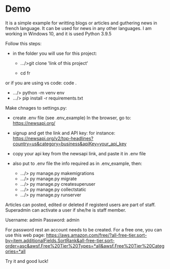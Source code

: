 # Demo

It is a simple example for writting blogs or articles and guthering news in french language. It can be used for news in any other languages. I am working in Windows 10, and it is used Python 3.9.5

Follow this steps:

- in the folder you will use for this project:

  - .../>git clone 'link of this project'

  - cd fr

or if you are using vs code: code .

- .../> python -m venv env
- .../> pip install -r requirements.txt

Make chnages to settings.py:

- create .env file (see .env_example)
  In the browser, go to: https://newsapi.org/

- signup and get the link and API key:
  for instance:
  https://newsapi.org/v2/top-headlines?country=us&category=business&apiKey=your_api_key

- copy your api key from the newsapi link, and paste it in .env file
- also put to .env file the info required as in .env_example, then:

  - .../> py manage.py makemigrations
  - .../> py manage.py migrate
  - .../> py manage.py createsuperuser
  - .../> py manage.py collectstatic
  - .../> py manage.py runserver

Articles can posted, edited or deleted if registerd users are part of staff. Superadmin can activate a user if she/he is staff member.

Username: admin
Password: admin

For password rest an account needs to be created. For a free one, you can use this web page:
https://aws.amazon.com/free/?all-free-tier.sort-by=item.additionalFields.SortRank&all-free-tier.sort-order=asc&awsf.Free%20Tier%20Types=*all&awsf.Free%20Tier%20Categories=*all

Try it and good luck!
